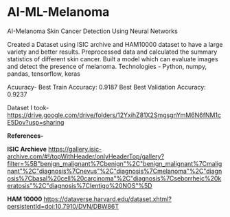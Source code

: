 # AI-ML-Melanoma
AI-Melanoma Skin Cancer Detection Using Neural Networks

Created a Dataset using ISIC archive and HAM10000 dataset to have a large variety and better results.
Preprocessed data and calculated the summary statistics of different skin cancer.
Built a model which can evaluate images and detect the presence of melanoma.
Technologies - Python, numpy, pandas, tensorflow, keras

Acuuracy-
Best Train Accuracy: 0.9187
Best Best Validation Accuracy: 0.9237

Dataset I took-
https://drive.google.com/drive/folders/12YxihZ81X2SmgsgnYmM6N6fNM1cE5Dov?usp=sharing

**References-**

**ISIC Archieve**
https://gallery.isic-archive.com/#!/topWithHeader/onlyHeaderTop/gallery?filter=%5B"benign_malignant%7Cbenign"%2C"benign_malignant%7Cmalignant"%2C"diagnosis%7Cnevus"%2C"diagnosis%7Cmelanoma"%2C"diagnosis%7Cbasal%20cell%20carcinoma"%2C"diagnosis%7Cseborrheic%20keratosis"%2C"diagnosis%7Clentigo%20NOS"%5D

**HAM 10000**
https://dataverse.harvard.edu/dataset.xhtml?persistentId=doi:10.7910/DVN/DBW86T
